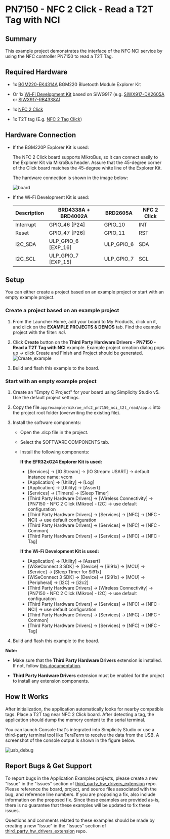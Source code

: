 # PN7150 - NFC 2 Click - Read a T2T Tag with NCI #

## Summary ##

This example project demonstrates the interface of the NFC NCI service by using the NFC controller PN7150 to read a T2T Tag.

## Required Hardware ##

- 1x [BGM220-EK4314A](https://www.silabs.com/development-tools/wireless/bluetooth/bgm220-explorer-kit) BGM220 Bluetooth Module Explorer Kit

- Or 1x [Wi-Fi Development Kit](https://www.silabs.com/development-tools/wireless/wi-fi) based on SiWG917 (e.g. [SIWX917-DK2605A](https://www.silabs.com/development-tools/wireless/wi-fi/siwx917-dk2605a-wifi-6-bluetooth-le-soc-dev-kit) or [SIWX917-RB4338A](https://www.silabs.com/development-tools/wireless/wi-fi/siwx917-rb4338a-wifi-6-bluetooth-le-soc-radio-board))

- 1x [NFC 2 Click](https://www.mikroe.com/nfc-2-click)

- 1x T2T tag (E.g. [NFC 2 Tag Click](https://www.mikroe.com/nfc-tag-2-click))

## Hardware Connection ##

- If the BGM220P Explorer Kit is used:

  The NFC 2 Click board supports MikroBus, so it can connect easily to the Explorer Kit via MikroBus header. Assure that the 45-degree corner of the Click board matches the 45-degree white line of the Explorer Kit.

  The hardware connection is shown in the image below:

  ![board](image/hardware_connection.png)

- If the Wi-Fi Development Kit is used:

  | Description  | BRD4338A + BRD4002A | BRD2605A     | NFC 2 Click  |
  | -------------| -----------| -------------| ------------------------|
  | Interrupt    | GPIO_46 [P24]       | GPIO_10      | INT            |
  | Reset        | GPIO_47 [P26]       | GPIO_11      | RST            |
  | I2C_SDA      | ULP_GPIO_6 [EXP_16] | ULP_GPIO_6   | SDA            |
  | I2C_SCL      | ULP_GPIO_7 [EXP_15] | ULP_GPIO_7   | SCL            |

## Setup ##

You can either create a project based on an example project or start with an empty example project.

### Create a project based on an example project ###

1. From the Launcher Home, add your board to My Products, click on it, and click on the **EXAMPLE PROJECTS & DEMOS** tab. Find the example project with the filter: *nci*.

2. Click **Create** button on the **Third Party Hardware Drivers - PN7150 - Read a T2T Tag with NCI** example. Example project creation dialog pops up -> click Create and Finish and Project should be generated.
![Create_example](image/create_example.png)

3. Build and flash this example to the board.

### Start with an empty example project ###

1. Create an "Empty C Project" for your board using Simplicity Studio v5. Use the default project settings.

2. Copy the file `app/example/mikroe_nfc2_pn7150_nci_t2t_read/app.c` into the project root folder (overwriting the existing file).

3. Install the software components:

    - Open the .slcp file in the project.

    - Select the SOFTWARE COMPONENTS tab.

    - Install the following components:

      **If the EFR32xG24 Explorer Kit is used:**

        - [Services] → [IO Stream] → [IO Stream: USART] → default instance name: vcom
        - [Application] → [Utility] → [Log]
        - [Application] → [Utility] → [Assert]
        - [Services] → [Timers] → [Sleep Timer]
        - [Third Party Hardware Drivers] → [Wireless Connectivity] → [PN7150 - NFC 2 Click (Mikroe) - I2C] → use default configuration
        - [Third Party Hardware Drivers] → [Services] → [NFC] → [NFC - NCI] → use default configuration
        - [Third Party Hardware Drivers] → [Services] → [NFC] → [NFC - Common]
        - [Third Party Hardware Drivers] → [Services] → [NFC] → [NFC - Tag]

      **If the Wi-Fi Development Kit is used:**

        - [Application] → [Utility] → [Assert]
        - [WiSeConnect 3 SDK] → [Device] → [Si91x] → [MCU] → [Service] → [Sleep Timer for Si91x]
        - [WiSeConnect 3 SDK] → [Device] → [Si91x] → [MCU] → [Peripheral] → [I2C] → [i2c2]
        - [Third Party Hardware Drivers] → [Wireless Connectivity] → [PN7150 - NFC 2 Click (Mikroe) - I2C] → use default configuration
        - [Third Party Hardware Drivers] → [Services] → [NFC] → [NFC - NCI] → use default configuration
        - [Third Party Hardware Drivers] → [Services] → [NFC] → [NFC - Common]
        - [Third Party Hardware Drivers] → [Services] → [NFC] → [NFC - Tag]

4. Build and flash this example to the board.

**Note:**

- Make sure that the **Third Party Hardware Drivers** extension is installed. If not, follow [this documentation](https://github.com/SiliconLabs/third_party_hw_drivers_extension/blob/master/README.md#how-to-add-to-simplicity-studio-ide).

- **Third Party Hardware Drivers** extension must be enabled for the project to install any extension components.

## How It Works ##

After initialization, the application automatically looks for nearby compatible tags. Place a T2T tag near NFC 2 Click board. After detecting a tag, the application should dump the memory content to the serial terminal.

You can launch Console that's integrated into Simplicity Studio or use a third-party terminal tool like TeraTerm to receive the data from the USB. A screenshot of the console output is shown in the figure below.

![usb_debug](image/log.png "USB Debug Output Data")

## Report Bugs & Get Support ##

To report bugs in the Application Examples projects, please create a new "Issue" in the "Issues" section of [third_party_hw_drivers_extension](https://github.com/SiliconLabs/third_party_hw_drivers_extension) repo. Please reference the board, project, and source files associated with the bug, and reference line numbers. If you are proposing a fix, also include information on the proposed fix. Since these examples are provided as-is, there is no guarantee that these examples will be updated to fix these issues.

Questions and comments related to these examples should be made by creating a new "Issue" in the "Issues" section of [third_party_hw_drivers_extension](https://github.com/SiliconLabs/third_party_hw_drivers_extension) repo.
